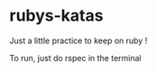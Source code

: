 rubys-katas
===========
Just a little practice to keep on ruby ! 

To run, just do rspec in the terminal 
